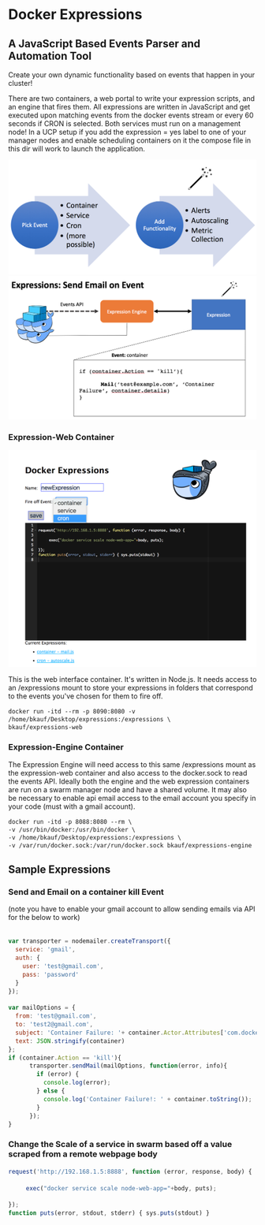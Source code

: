 # Docker Expressions
## A JavaScript Based Events Parser and Automation Tool

Create your own dynamic functionality based on events that happen in your cluster!

There are two containers, a web portal to write your expression scripts, and an engine that fires them. All expressions are written in JavaScript and get executed upon matching events from the docker events stream or every 60 seconds if CRON is selected. Both services must run on a management node! In a UCP setup if you add  the expression = yes label to one of your manager nodes and enable scheduling containers on it the compose file in this dir will work to launch the application.



![Expression-Web](/Expressions-WalkThough.png?raw=true "Docker Expressions")
![Expression-Web](/Docker-Expressions.png?raw=true "Docker Expressions")




### Expression-Web Container

![Expression-Web](/Expressions-Web2.png?raw=true "Expression-Web UI")

This is the web interface container. It's written in Node.js. It needs access to an /expressions mount to store your expressions in folders that correspond to the events you've chosen for them to fire off.

```
docker run -itd --rm -p 8090:8080 -v /home/bkauf/Desktop/expressions:/expressions \
bkauf/expressions-web
```


### Expression-Engine Container

The Expression Engine will need access to this same /expressions mount as the expression-web container and also access to the docker.sock to read the events API. Ideally both the engine and the web expression containers are run on a swarm manager node and have a shared volume. It may also be necessary to enable api email access to the email account you specify in your code (must with a gmail account).

```
docker run -itd -p 8088:8080 --rm \
-v /usr/bin/docker:/usr/bin/docker \
-v /home/bkauf/Desktop/expressions:/expressions \
-v /var/run/docker.sock:/var/run/docker.sock bkauf/expressions-engine
```

## Sample Expressions

### Send and Email on a container kill Event
(note you have to enable your gmail account to allow sending emails via API for the below to work)
```javascript

var transporter = nodemailer.createTransport({
  service: 'gmail',
  auth: {
    user: 'test@gmail.com',
    pass: 'password'
  }
});

var mailOptions = {
  from: 'test@gmail.com',
  to: 'test2@gmail.com',
  subject: 'Container Failure: '+ container.Actor.Attributes['com.docker.swarm.service.name'],
  text: JSON.stringify(container)
};
if (container.Action == 'kill'){
      transporter.sendMail(mailOptions, function(error, info){
        if (error) {
          console.log(error);
        } else {
          console.log('Container Failure!: ' + container.toString());
        }
      });
}
```

### Change the Scale of a service in swarm based off a value scraped from a remote webpage body

```javascript
request('http://192.168.1.5:8888', function (error, response, body) {

     exec("docker service scale node-web-app="+body, puts);

});
function puts(error, stdout, stderr) { sys.puts(stdout) }
```
